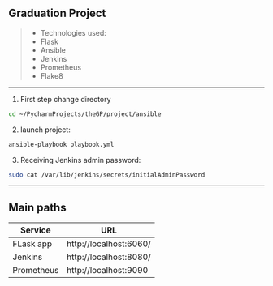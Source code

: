 ## Graduation Project

> - Technologies used:
> - Flask
> - Ansible
> - Jenkins
> - Prometheus
> - Flake8

---

1. First step change directory

```bash
cd ~/PycharmProjects/theGP/project/ansible
```

2. launch project:

```bash
ansible-playbook playbook.yml
```

3. Receiving Jenkins admin password:

```bash
sudo cat /var/lib/jenkins/secrets/initialAdminPassword
```

---

## Main paths

| Service    | URL                    |
|------------|------------------------|
| FLask app  | http://localhost:6060/ |
| Jenkins    | http://localhost:8080/ |
| Prometheus | http://localhost:9090  |